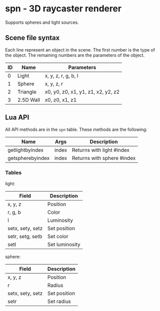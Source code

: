 # spn - 3D raycaster renderer

Supports spheres and light sources.

## Scene file syntax
Each line represent an object in the scene. The first number is the type
of the object. The remaining numbers are the parameters of the object.

| ID  | Name      | Parameters                         |
| --- | --------- | ---------------------------------- |
| 0   | Light     | x, y, z, r, g, b, l                |
| 1   | Sphere    | x, y, z, r                         |
| 2   | Triangle  | x0, y0, z0, x1, y1, z1, x2, y2, z2 |
| 3   | 2.5D Wall | x0, z0, x1, z1                     |

## Lua API
All API methods are in the `spn` table.
These methods are the following:

| Name             | Args   | Description                |
| ---              | ---    | ---                        |
| getlightbyindex  | index  | Returns with light #index  |
| getspherebyindex | index  | Returns with sphere #index |

### Tables
light:

| Field            | Description
| -----            | -----------
| x, y, z          | Position
| r, g, b          | Color
| l                | Luminosity
| setx, sety, setz | Set position
| setr, setg, setb | Set color
| setl             | Set luminosity

sphere:

| Field            | Description
| -----            | -----------
| x, y, z          | Position
| r                | Radius
| setx, sety, setz | Set position
| setr             | Set radius

